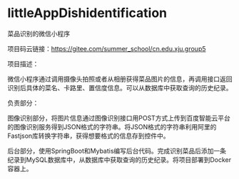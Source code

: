 # littleAppDishidentification

菜品识别的微信小程序

项目码云链接：https://gitee.com/summer_school/cn.edu.xju.group5

项目描述：

微信小程序通过调用摄像头拍照或者从相册获得菜品图片的信息，再调用接口返回识别后具体的菜名、卡路里、置信度信息。可以从数据库中获取查询的历史纪录。

负责部分：

图像识别部分，将图片信息通过图像识别接口用POST方式上传到百度智能云平台的图像识别服务得到JSON格式的字符串。将JSON格式的字符串利用阿里的Fastjson库转换字符串，获得想要格式的信息存到控件中。

后台部分，使用SpringBoot和Mybatis编写后台代码。完成识别菜品后添加一条纪录到MySQL数据库中，从数据库中获取查询的历史纪录。将项目部署到Docker容器上。
